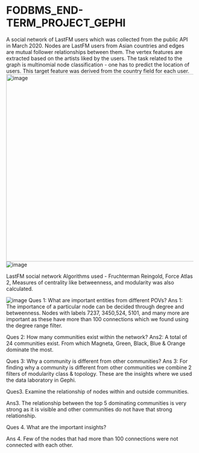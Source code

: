 # FODBMS_END-TERM_PROJECT_GEPHI

A social network of LastFM users which was collected from the public API in March 2020. Nodes are LastFM users from Asian countries and edges are mutual follower relationships between them. 
The vertex features are extracted based on the artists liked by the users. The task related to the graph is multinomial node classification - one has to predict the location of users. This target 
feature was derived from the country field for each user.                                                                
<img width="505" alt="image" src="https://user-images.githubusercontent.com/93238926/163675708-3d66dc6f-6436-4bdf-8fe3-c5aa6c4ca6d2.png">
![image](https://user-images.githubusercontent.com/93238926/163675924-8421a7ed-5f6e-464c-b741-d9ac0325dbb2.png)

LastFM social network Algorithms used - Fruchterman Reingold, Force Atlas 2, Measures of centrality like betweenness, and modularity was also calculated.

![image](https://user-images.githubusercontent.com/93238926/163675928-84003875-ed17-43db-b8cd-ef4755321936.png)
Ques 1: What are important entities from different POVs?
Ans 1: The importance of a particular node can be decided through degree and betweenness.
Nodes with labels 7237, 3450,524, 5101, and many more are important as these have more than 100 connections which we found using the degree range filter.

Ques 2: How many communities exist within the network?
Ans2: A total of 24 communities exist. From which Magneta, Green, Black, Blue & Orange dominate the most.

Ques 3: Why a community is different from other communities?
Ans 3: For finding why a community is different from other communities we combine 2 filters of modularity class & topology.
These are the insights where we used the data laboratory in Gephi.

Ques3. Examine the relationship of nodes within and outside communities.

Ans3.
The relationship between the top 5 dominating communities is very strong as it is visible and other communities do not have that strong relationship.

Ques 4. What are the important insights?

Ans 4. Few of the nodes that had more than 100 connections were not connected with each other.

